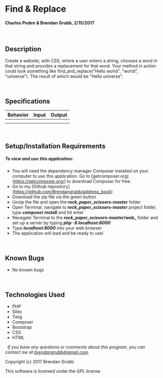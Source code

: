 # **Find & Replace**
#### Charles Peden & Brendan Grubb, 2/15/2017

&nbsp;
## Description
Create a website, with CSS, where a user enters a string, chooses a word in that string and provides a replacement for that word. Your method in action could look something like find_and_replace("Hello world", "world", "universe"). The result of which would be "Hello universe".


&nbsp;
## Specifications

|Behavior|Input|Output|
|--------|-----|------|
|  |  |  |
|  |  |  |


&nbsp;
## Setup/Installation Requirements
##### _To view and use this application:_
* You will need the dependency manager Composer installed on your computer to use this application. Go to [getcomposer.org] (https://getcomposer.org/) to download Composer for free.
* Go to my [Github repository] (https://github.com/Brendangrubb/address_book)
* Download the zip file via the green button
* Unzip the file and open the **_rock_paper_scissors-master_** folder
* Open Terminal, navigate to **_rock_paper_scissors-master_** project folder, type **_composer install_** and hit enter
* Navagate Terminal to the **_rock_paper_scissors-master_/web_** folder and set up a server by typing **_php -S localhost:8000_**
* Type **_localhost:8000_** into your web browser
* The application will load and be ready to use!

&nbsp;
## Known Bugs
* No known bugs

&nbsp;
## Technologies Used
* PHP
* Silex
* Twig
* Composer
* Bootstrap
* CSS
* HTML

&nbsp;
_If you have any questions or comments about this program, you can contact me at [brendangrubb@gmail.com](mailto:brendangrubb@gmail.com)._

Copyright (c) 2017 Brendan Grubb

This software is licensed under the GPL license
